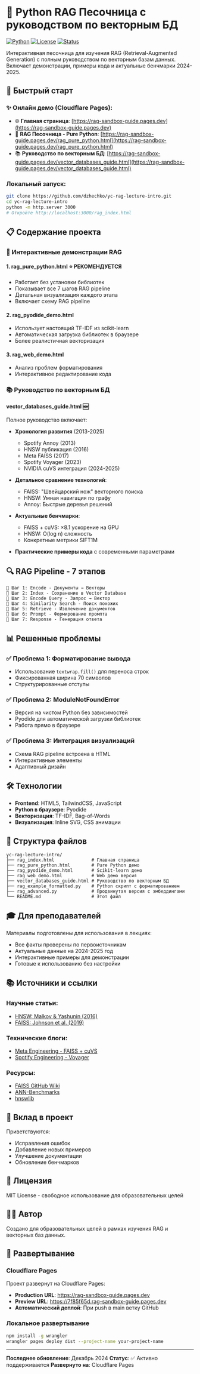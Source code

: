 # 🐍 Python RAG Песочница с руководством по векторным БД

[![Python](https://img.shields.io/badge/Python-3.8%2B-blue)](https://python.org)
[![License](https://img.shields.io/badge/License-MIT-green)](LICENSE)
[![Status](https://img.shields.io/badge/Status-Active-success)](https://github.com/dzhechko/yc-rag-lecture-intro)

Интерактивная песочница для изучения RAG (Retrieval-Augmented Generation) с полным руководством по векторным базам данных. Включает демонстрации, примеры кода и актуальные бенчмарки 2024-2025.

## 🚀 Быстрый старт

### ✨ Онлайн демо (Cloudflare Pages):
- 🌐 **Главная страница**: [https://rag-sandbox-guide.pages.dev](https://rag-sandbox-guide.pages.dev)
- 🐍 **RAG Песочница - Pure Python**: [https://rag-sandbox-guide.pages.dev/rag_pure_python.html](https://rag-sandbox-guide.pages.dev/rag_pure_python.html)
- 📚 **Руководство по векторным БД**: [https://rag-sandbox-guide.pages.dev/vector_databases_guide.html](https://rag-sandbox-guide.pages.dev/vector_databases_guide.html)

### Локальный запуск:
```bash
git clone https://github.com/dzhechko/yc-rag-lecture-intro.git
cd yc-rag-lecture-intro
python -m http.server 3000
# Откройте http://localhost:3000/rag_index.html
```

## 📋 Содержание проекта

### 🎯 Интерактивные демонстрации RAG

#### 1. **rag_pure_python.html** ⭐ РЕКОМЕНДУЕТСЯ
- Работает без установки библиотек
- Показывает все 7 шагов RAG pipeline
- Детальная визуализация каждого этапа
- Включает схему RAG pipeline

#### 2. **rag_pyodide_demo.html**
- Использует настоящий TF-IDF из scikit-learn
- Автоматическая загрузка библиотек в браузере
- Более реалистичная векторизация

#### 3. **rag_web_demo.html**
- Анализ проблем форматирования
- Интерактивное редактирование кода

### 📚 Руководство по векторным БД

#### **vector_databases_guide.html** 🆕
Полное руководство включает:
- **Хронология развития** (2013-2025)
  - Spotify Annoy (2013)
  - HNSW публикация (2016)
  - Meta FAISS (2017)
  - Spotify Voyager (2023)
  - NVIDIA cuVS интеграция (2024-2025)

- **Детальное сравнение технологий**:
  - FAISS: "Швейцарский нож" векторного поиска
  - HNSW: Умная навигация по графу
  - Annoy: Быстрые деревья решений

- **Актуальные бенчмарки**:
  - FAISS + cuVS: ×8.1 ускорение на GPU
  - HNSW: O(log n) сложность
  - Конкретные метрики SIFT1M

- **Практические примеры кода** с современными параметрами

## 🔍 RAG Pipeline - 7 этапов

```
📍 Шаг 1: Encode - Документы → Векторы
📍 Шаг 2: Index - Сохранение в Vector Database
📍 Шаг 3: Encode Query - Запрос → Вектор
📍 Шаг 4: Similarity Search - Поиск похожих
📍 Шаг 5: Retrieve - Извлечение документов
📍 Шаг 6: Prompt - Формирование промпта
📍 Шаг 7: Response - Генерация ответа
```

## 📊 Решенные проблемы

### ✅ Проблема 1: Форматирование вывода
- Использование `textwrap.fill()` для переноса строк
- Фиксированная ширина 70 символов
- Структурированные отступы

### ✅ Проблема 2: ModuleNotFoundError
- Версия на чистом Python без зависимостей
- Pyodide для автоматической загрузки библиотек
- Работа прямо в браузере

### ✅ Проблема 3: Интеграция визуализаций
- Схема RAG pipeline встроена в HTML
- Интерактивные элементы
- Адаптивный дизайн

## 🛠 Технологии

- **Frontend**: HTML5, TailwindCSS, JavaScript
- **Python в браузере**: Pyodide
- **Векторизация**: TF-IDF, Bag-of-Words
- **Визуализация**: Inline SVG, CSS анимации

## 📖 Структура файлов

```
yc-rag-lecture-intro/
├── rag_index.html              # Главная страница
├── rag_pure_python.html        # Pure Python демо
├── rag_pyodide_demo.html       # Scikit-learn демо
├── rag_web_demo.html           # Web демо версия
├── vector_databases_guide.html # Руководство по векторным БД
├── rag_example_formatted.py    # Python скрипт с форматированием
├── rag_advanced.py             # Продвинутая версия с эмбеддингами
└── README.md                   # Этот файл
```

## 🎓 Для преподавателей

Материалы подготовлены для использования в лекциях:
- Все факты проверены по первоисточникам
- Актуальные данные на 2024-2025 год
- Интерактивные примеры для демонстрации
- Готовые к использованию без настройки

## 📚 Источники и ссылки

### Научные статьи:
- [HNSW: Malkov & Yashunin (2016)](https://arxiv.org/pdf/1603.09320)
- [FAISS: Johnson et al. (2019)](https://arxiv.org/abs/1702.08734)

### Технические блоги:
- [Meta Engineering - FAISS + cuVS](https://engineering.fb.com/2025/05/08/data-infrastructure/accelerating-gpu-indexes-in-faiss-with-nvidia-cuvs/)
- [Spotify Engineering - Voyager](https://engineering.atspotify.com/introducing-voyager-spotifys-new-nearest-neighbor-search-library)

### Ресурсы:
- [FAISS GitHub Wiki](https://github.com/facebookresearch/faiss/wiki)
- [ANN-Benchmarks](https://ann-benchmarks.com/)
- [hnswlib](https://github.com/nmslib/hnswlib)

## 🤝 Вклад в проект

Приветствуются:
- Исправления ошибок
- Добавление новых примеров
- Улучшение документации
- Обновление бенчмарков

## 📄 Лицензия

MIT License - свободное использование для образовательных целей

## 👨‍💻 Автор

Создано для образовательных целей в рамках изучения RAG и векторных баз данных.

## 🚀 Развертывание

### Cloudflare Pages
Проект развернут на Cloudflare Pages:
- **Production URL**: https://rag-sandbox-guide.pages.dev
- **Preview URL**: https://7f85f65d.rag-sandbox-guide.pages.dev
- **Автоматический деплой**: При push в main ветку GitHub

### Локальное развертывание
```bash
npm install -g wrangler
wrangler pages deploy dist --project-name your-project-name
```

---

**Последнее обновление**: Декабрь 2024
**Статус**: ✅ Активно поддерживается
**Развернуто на**: Cloudflare Pages